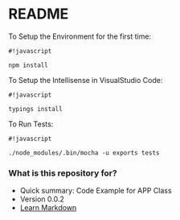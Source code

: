 # README # 


To Setup the Environment for the first time:
```
#!javascript

npm install
```
To Setup the Intellisense in VisualStudio Code:
```
#!javascript

typings install
```
To Run Tests:
```
#!javascript

./node_modules/.bin/mocha -u exports tests
```

### What is this repository for? ###

* Quick summary: Code Example for APP Class
* Version
0.0.2
* [Learn Markdown](https://bitbucket.org/tutorials/markdowndemo)
